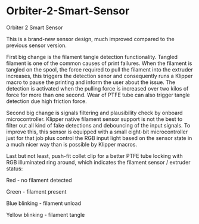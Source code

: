 # Orbiter-2-Smart-Sensor
Orbiter 2 Smart Sensor

This is a brand-new sensor design, much improved compared to the previous sensor version.

First big change is the filament tangle detection functionality. Tangled filament is one of the common causes of print failures. When the filament is tangled on the spool, the force required to pull the filament into the extruder increases, this triggers the detection senor and consequently runs a Klipper macro to pause the printing and inform the user about the issue. The detection is activated when the pulling force is increased over two kilos of force for more than one second. Wear of PTFE tube can also trigger tangle detection due high friction force.

Second big change is signals filtering and plausibility check by onboard microcontroller. Klipper native filament sensor support is not the best to filter out all kind of fake detections and debouncing of the input signals. To improve this, this sensor is equipped with a small eight-bit microcontroller just for that job plus control the RGB input light based on the sensor state in a much nicer way than is possible by Klipper macros.

Last but not least, push-fit collet clip for a better PTFE tube locking with RGB illuminated
ring around, which indicates the filament sensor / extruder status:

Red - no filament detected

Green - filament present

Blue blinking - filament unload

Yellow blinking - filament tangle
